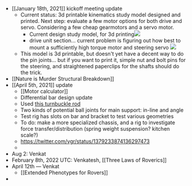 - [[January 18th, 2021]] kickoff meeting update
    - Current status: 3d printable kinematics study model designed and printed. Next step: evaluate a few motor options for both drive and servo. Considering a few cheap gearmotors and a servo motor.
        - Current design study model, for 3d printing![](https://firebasestorage.googleapis.com/v0/b/firescript-577a2.appspot.com/o/imgs%2Fapp%2FArtOfGig%2FoDJSmgdKW9.png?alt=media&token=adc74e54-1c82-43f1-b865-615d668cd7a2)
        - drive unit section... current problem is figuring out how best to mount a sufficiently high torque motor and steering servo ![](https://firebasestorage.googleapis.com/v0/b/firescript-577a2.appspot.com/o/imgs%2Fapp%2FArtOfGig%2FFbq_LiteAk.png?alt=media&token=80b6f359-c34a-4bac-a178-d0514ee61952)
    - This model is 3d printable, but doesn't yet have a decent way to do the pin joints... but if you want to print it, simple nut and bolt pins for the steering, and straightened paperclips for the shafts should do the trick.
- [[Nature is Murder Structural Breakdown]]
- [[April 5th, 2021]] update
    - [[Motor calculator]]
    - Differential bar design update
    - Used [this turnbuckle rod](https://www.amazon.com/gp/product/B07YNKPDLV/ref=ppx_yo_dt_b_asin_title_o00_s00?ie=UTF8&psc=1)
    - Two kinds of potential ball joints for main support: in-line and angle
    - Test rig has slots on bar and bracket to test various geometries
    - To do: make a more specialized chassis, and a rig to investigate force transfer/distribution (spring weight suspension? kitchen scale?)
    -   https://twitter.com/vgr/status/1379233874136297473
    - 
- Aug 2: Venkat
- February 8th, 2022 UTC: Venkatesh, [[Three Laws of Roverics]]
- April 12th — Venkat
    - [[Extended Phenotypes for Rovers]]
- 
